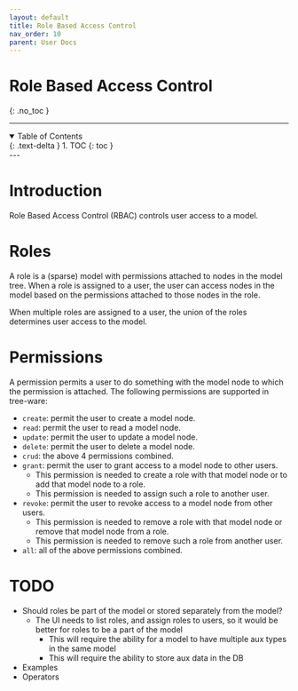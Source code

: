```yaml
---
layout: default
title: Role Based Access Control
nav_order: 10
parent: User Docs
---
```


# Role Based Access Control
{: .no_toc }

---
<details open markdown="block">
  <summary>
    Table of Contents
  </summary>
  {: .text-delta }
1. TOC
{: toc }
</details>
---

# Introduction

Role Based Access Control (RBAC) controls user access to a model.

# Roles

A role is a (sparse) model with permissions attached to nodes in the model tree. When a role is assigned to a user, the
user can access nodes in the model based on the permissions attached to those nodes in the role.

When multiple roles are assigned to a user, the union of the roles determines user access to the model.

# Permissions

A permission permits a user to do something with the model node to which the permission is attached. The following
permissions are supported in tree-ware:

* `create`: permit the user to create a model node.
* `read`: permit the user to read a model node.
* `update`: permit the user to update a model node.
* `delete`: permit the user to delete a model node.
* `crud`: the above 4 permissions combined.
* `grant`: permit the user to grant access to a model node to other users.
    * This permission is needed to create a role with that model node or to add that model node to a role.
    * This permission is needed to assign such a role to another user.
* `revoke`: permit the user to revoke access to a model node from other users.
    * This permission is needed to remove a role with that model node or remove that model node from a role.
    * This permission is needed to remove such a role from another user.
* `all`: all of the above permissions combined.

# TODO

* Should roles be part of the model or stored separately from the model?
    * The UI needs to list roles, and assign roles to users, so it would be better for roles to be a part of the model
        * This will require the ability for a model to have multiple aux types in the same model
        * This will require the ability to store aux data in the DB
* Examples
* Operators